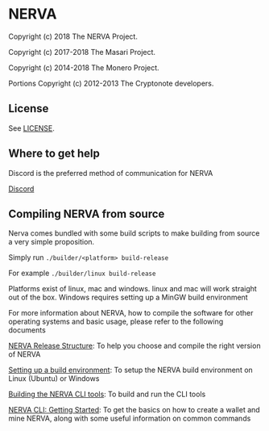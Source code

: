 # NERVA

Copyright (c) 2018 The NERVA Project.

Copyright (c) 2017-2018 The Masari Project.

Copyright (c) 2014-2018 The Monero Project.

Portions Copyright (c) 2012-2013 The Cryptonote developers.


## License

See [LICENSE](LICENSE).

## Where to get help

Discord is the preferred method of communication for NERVA

[Discord](https://discord.gg/jsdbEns)

## Compiling NERVA from source

Nerva comes bundled with some build scripts to make building from source a very simple proposition.  

Simply run `./builder/<platform> build-release`

For example `./builder/linux build-release`

Platforms exist of linux, mac and windows. linux and mac will work straight out of the box. Windows requires setting up a MinGW build environment

For more information about NERVA, how to compile the software for other operating systems and basic usage, please refer to the following documents  

[NERVA Release Structure](https://bitbucket.org/snippets/nerva-project/Ee7yMa/nerva-release-structure): To help you choose and compile the right version of NERVA

[Setting up a build environment](https://bitbucket.org/snippets/nerva-project/yeML4K/setting-up-a-build-environment): To setup the NERVA build environment on Linux (Ubuntu) or Windows

[Building the NERVA CLI tools](https://bitbucket.org/snippets/nerva-project/kejLB4/building-the-nerva-cli-tools): To build and run the CLI tools

[NERVA CLI: Getting Started](https://bitbucket.org/snippets/nerva-project/KeLrBy/nerva-cli-getting-started): To get the basics on how to create a wallet and mine NERVA, along with some useful information on common commands
